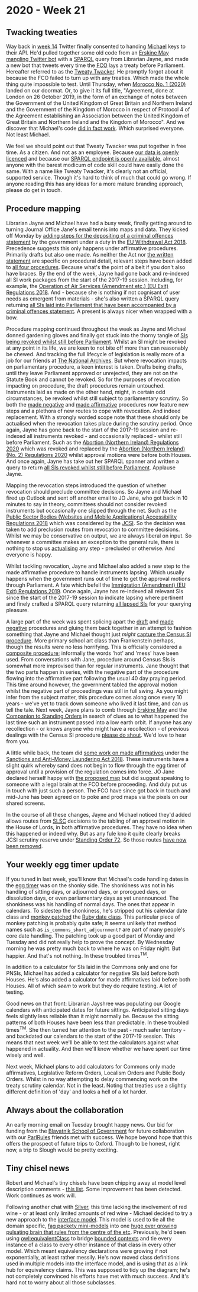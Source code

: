 # 2020 - Week 21

## Twacking tweaties

Way back in [week 14](https://ukparliament.github.io/ontologies/meta/weeknotes/2020/14/) Twitter finally consented to handing [Michael](https://twitter.com/fantasticlife) keys to their API. He'd pulled together some old code from an [Erskine May mangling Twitter bot](https://twitter.com/merkinheh) with a [SPARQL](https://en.wikipedia.org/wiki/SPARQL) query from Librarian Jayne, and made a new bot that tweets every time the [FCO](https://www.gov.uk/government/organisations/foreign-commonwealth-office) lays a treaty before Parliament. Hereafter referred to as the [Tweaty Twacker](https://twitter.com/tweatytwacker). He promptly forgot about it because the FCO failed to turn up with any treaties. Which made the whole thing quite impossible to test. Until Thursday, when [Morocco No. 1 (2020)](https://treaties.parliament.uk/treaty/jQOrLCvQ/) landed on our doormat. Or, to give it its full title, "Agreement, done at London on 26 October 2019, in the form of an exchange of notes between the Government of the United Kingdom of Great Britain and Northern Ireland and the Government of the Kingdom of Morocco in respect of Protocol 4 of the Agreement establishing an Association between the United Kingdom of Great Britain and Northern Ireland and the Kingdom of Morocco". And we discover that Michael's code [did in fact work](https://twitter.com/TweatyTwacker/status/1263804471227924480). Which surprised everyone. Not least Michael.

We feel we should point out that Tweaty Twacker was put together in free time. As a citizen. And not as an employee. Because [our data is openly licenced](https://www.parliament.uk/site-information/copyright-parliament/) and because our [SPARQL endpoint is openly available](https://api.parliament.uk/sparql#), almost anyone with the barest modicum of code skill could have easily done the same. With a name like Tweaty Twacker, it's clearly not an official, supported service. Though it's hard to think of much that could go wrong. If anyone reading this has any ideas for a more mature branding approach, please do get in touch.

## Procedure mapping

Librarian Jayne and Michael have had a busy week, finally getting around to turning Journal Office Jane's email tennis into maps and data. They kicked off Monday by [adding steps for the depositing of a criminal offences statement](https://trello.com/c/MdQvaYMW/22-deposited-papers-ahead-of-laying-sis-introducing-criminal-offences) by the government under a duty in the [EU Withdrawal Act 2018](hhttp://www.legislation.gov.uk/ukpga/2018/16/schedule/7/paragraph/28#schedule-7-paragraph-28-7). Precedence suggests this only happens under affirmative procedures. Primarily drafts but also one made. As neither the Act nor [the written statement](https://www.parliament.uk/business/publications/written-questions-answers-statements/written-statement/Commons/2018-07-03/HCWS821/) are specific on procedural detail, relevant steps have been added to [all four procedures](https://ukparliament.github.io/ontologies/procedure/procedure-ontology.html#maps). Because what's the point of a belt if you don't also have braces. By the end of the week, Jayne had gone back and re-indexed all SI work packages from the start of the 2017-19 session. Including, for example, the [Operation of Air Services (Amendment etc.) (EU Exit) Regulations 2018](https://statutoryinstruments.parliament.uk/timeline/DSe9UJ2F/SI-2018). And - because she is nothing if not cognisant of user needs as emergent from materials - she's also written a SPARQL query returning [all SIs laid into Parliament that have been accompanied by a criminal offences statement](https://api.parliament.uk/sparql#query=PREFIX+rdfs%3A+%3Chttp%3A%2F%2Fwww.w3.org%2F2000%2F01%2Frdf-schema%23%3E%0APREFIX+%3A+%3Chttps%3A%2F%2Fid.parliament.uk%2Fschema%2F%3E%0APREFIX+id%3A+%3Chttps%3A%2F%2Fid.parliament.uk%2F%3E%0Aselect+distinct+%3Fsi+%3FsiName+%3FworkPackage+%3FLayingBody+%3Fprocedure+%3FstepName+%3Fdate+%3FLink+%3FstepName2+%3Fdate2+%3FLink2+where%0A%7B%0A++%3Fsi+a+%3AStatutoryInstrumentPaper%3B%0A++++++%3AstatutoryInstrumentPaperName+%3FsiName%3B%0A++++++++++++++++++%3AworkPackagedThingHasWorkPackage+%3FworkPackage.%0A++%3FworkPackage+%3AworkPackageHasProcedure%2Frdfs%3Alabel+%3Fprocedure.%0A++%3Fsi+%3AlaidThingHasLaying+%3Flaying.%0A++%3Flaying+%3AlayingHasLayingBody%2Frdfs%3Alabel+%3FLayingBody.%0A+%3FworkPackage+++%3AworkPackageHasBusinessItem+%3Fbi.%0A++%3Fbi+%3AbusinessItemHasProcedureStep+%3FstepId%3B%0A++++++%3AbusinessItemDate+%3Fdate.%0A++++%3FstepId+%3AprocedureStepName+%3FstepName.%0A++%3Fbi+%3AbusinessItemHasBusinessItemWebLink+%3FLink%0A++FILTER+(%3FstepId+in+(id%3Aj4iPxsxb))%0A+++++++%3FworkPackage+++%3AworkPackageHasBusinessItem+%3Fbi2.%0A++%3Fbi2+%3AbusinessItemHasProcedureStep+%3FstepId2%3B%0A++++++%3AbusinessItemDate+%3Fdate2.%0A++++%3FstepId2+%3AprocedureStepName+%3FstepName2.%0A++%3Fbi2+%3AbusinessItemHasBusinessItemWebLink+%3FLink2%0A++++FILTER+(%3FstepId2+in+(id%3A1777yvuv))%0A%7D%0A&contentTypeConstruct=text%2Fturtle&contentTypeSelect=application%2Fsparql-results%2Bjson&endpoint=https%3A%2F%2Fapi.parliament.uk%2Fsparql&requestMethod=POST&tabTitle=Instrument+introducing+criminal+offence(s)&headers=%7B%7D&outputFormat=table). A present is always nicer when wrapped with a bow.

Procedure mapping continued throughout the week as Jayne and Michael donned gardening gloves and finally got stuck into the thorny tangle of [SIs being revoked whilst still before Parliament](https://trello.com/c/KWbc8Etq/75-revoked-sis-committee-consideration). Whilst an SI might be revoked at any point in its life, we are keen to not bite off more than can reasonably be chewed. And tracking the full lifecycle of legislation is really more of a job for our friends at [The National Archives](https://www.nationalarchives.gov.uk/). But where revocation impacts on parliamentary procedure, a keen interest is taken. Drafts being drafts, until they leave Parliament approved or unrejected, they are not on the Statute Book and cannot be revoked. So for the purposes of revocation impacting on procedure, the draft procedures remain untouched. Instruments laid as made on the other hand, might, in certain odd circumstances, be revoked whilst still subject to parliamentary scrutiny. So both the [made negative](https://ukparliament.github.io/ontologies/procedure/flowcharts/sis/made-negative.pdf) and [made affirmative](https://ukparliament.github.io/ontologies/procedure/flowcharts/sis/made-affirmative.pdf) procedures now feature new steps and a plethora of new routes to cope with revocation. And indeed replacement. With a strongly worded scope note that these should only be actualised when the revocation takes place during the scrutiny period. Once again, Jayne has gone back to the start of the 2017-19 session and re-indexed all instruments revoked - and occasionally replaced - whilst still before Parliament. Such as the [Abortion (Northern Ireland) Regulations 2020](https://statutoryinstruments.parliament.uk/timeline/edM33LSY/SI-2020345/) which was revoked and replaced by the [Abortion (Northern Ireland) (No. 2) Regulations 2020](https://statutoryinstruments.parliament.uk/timeline/T0WjTwoH/SI-2020503/) whilst approval motions were before both Houses. And once again, Jayne has take out her SPARQL spanner and written a query to return [all SIs revoked whilst still before Parliament](https://api.parliament.uk/sparql#query=PREFIX+rdfs%3A+%3Chttp%3A%2F%2Fwww.w3.org%2F2000%2F01%2Frdf-schema%23%3E%0APREFIX+%3A+%3Chttps%3A%2F%2Fid.parliament.uk%2Fschema%2F%3E%0APREFIX+id%3A+%3Chttps%3A%2F%2Fid.parliament.uk%2F%3E%0Aselect+distinct+%3Fsi+%3FsiName+%3FworkPackage+%3FMadeDate+%3FLayingBody+%3Fprocedure+%3FstepName+%3Fdate+%3FLink+%3FstepName2+%3Fdate2+%3FLink2+where%0A%7B%0A++%3Fsi+a+%3AStatutoryInstrumentPaper%3B%0A++++++%3AstatutoryInstrumentPaperName+%3FsiName%3B%0A++++++%3AstatutoryInstrumentPaperMadeDate+%3FMadeDate%3B%0A++++++++++++++++++%3AworkPackagedThingHasWorkPackage+%3FworkPackage.%0A++%3FworkPackage+%3AworkPackageHasProcedure%2Frdfs%3Alabel+%3Fprocedure.%0A++%3Fsi+%3AlaidThingHasLaying+%3Flaying.%0A++%3Flaying+%3AlayingHasLayingBody%2Frdfs%3Alabel+%3FLayingBody.%0A+%3FworkPackage+++%3AworkPackageHasBusinessItem+%3Fbi.%0A++%3Fbi+%3AbusinessItemHasProcedureStep+%3FstepId%3B%0A++++++%3AbusinessItemDate+%3Fdate.%0A++++%3FstepId+%3AprocedureStepName+%3FstepName.%0A++%3Fbi+%3AbusinessItemHasBusinessItemWebLink+%3FLink%0A++FILTER+(%3FstepId+in+(id%3A6PTsDeBN))%0A+OPTIONAL+%7B++++++%3FworkPackage+++%3AworkPackageHasBusinessItem+%3Fbi2.%0A++%3Fbi2+%3AbusinessItemHasProcedureStep+%3FstepId2%3B%0A++++++%3AbusinessItemDate+%3Fdate2.%0A++++%3FstepId2+%3AprocedureStepName+%3FstepName2.%0A++%3Fbi2+%3AbusinessItemHasBusinessItemWebLink+%3FLink2%0A++++FILTER+(%3FstepId2+in+(id%3AHQxUYTjf))%7D%0A%7D%0A&contentTypeConstruct=text%2Fturtle&contentTypeSelect=application%2Fsparql-results%2Bjson&endpoint=https%3A%2F%2Fapi.parliament.uk%2Fsparql&requestMethod=POST&tabTitle=Instruments+revoked+while+before+Parliament&headers=%7B%7D&outputFormat=table). Applause Jayne.

Mapping the revocation steps introduced the question of whether revocation should preclude committee decisions. So Jayne and Michael fired up Outlook and sent off another email to JO Jane, who got back in 10 minutes to say in theory, committees should not consider revoked instruments but occasionally one slipped through the net. Such as the [Public Sector Bodies (Websites and Mobile Applications) Accessibility Regulations 2018](https://statutoryinstruments.parliament.uk/timeline/JHmYoIfJ/SI-2018852) which was considered by the [JCSI](https://www.parliament.uk/JCSI). So the decision was taken to add preclusion routes from revocation to committee decisions. Whilst we may be conservative on output, we are always liberal on input. So whenever a committee makes an exception to the general rule, there is nothing to stop us [actualising](https://ukparliament.github.io/ontologies/procedure/procedure-ontology.html#d4e382) any step - precluded or otherwise. And everyone is happy.

Whilst tackling revocation, Jayne and Michael also added a new step to the made affirmative procedure to handle instruments lapsing. Which usually happens when the government runs out of time to get the approval motions through Parliament. A fate which befell the [Immigration (Amendment) (EU Exit) Regulations 2019](https://statutoryinstruments.parliament.uk/timeline/ztQE1HxF/SI-20191383). Once again, Jayne has re-indexed all relevant SIs since the start of the 2017-19 session to indicate lapsing where pertinent and finely crafted a SPARQL query returning [all lapsed SIs](https://api.parliament.uk/sparql#query=PREFIX+rdfs%3A+%3Chttp%3A%2F%2Fwww.w3.org%2F2000%2F01%2Frdf-schema%23%3E%0APREFIX+%3A+%3Chttps%3A%2F%2Fid.parliament.uk%2Fschema%2F%3E%0APREFIX+id%3A+%3Chttps%3A%2F%2Fid.parliament.uk%2F%3E%0Aselect+distinct+%3Fsi+%3FsiName+%3FworkPackage+%3FLaidDate+%3FLayingBody+%3Fprocedure+%3FstepName+%3Fdate+where%0A%7B%0A++%3Fsi+a+%3AStatutoryInstrumentPaper%3B%0A++++++%3AstatutoryInstrumentPaperName+%3FsiName%3B%0A++++++++++++++++++%3AworkPackagedThingHasWorkPackage+%3FworkPackage.%0A++%3FworkPackage+%3AworkPackageHasProcedure%2Frdfs%3Alabel+%3Fprocedure.%0A++%3Fsi+%3AlaidThingHasLaying+%3Flaying.%0A++%3Flaying+%3AlayingHasLayingBody%2Frdfs%3Alabel+%3FLayingBody.%0A++%3Flaying+%3AlayingDate+%3FLaidDate.%0A+%3FworkPackage+++%3AworkPackageHasBusinessItem+%3Fbi.%0A++%3Fbi+%3AbusinessItemHasProcedureStep+%3FstepId%3B%0A++++++%3AbusinessItemDate+%3Fdate.%0A++++%3FstepId+%3AprocedureStepName+%3FstepName.%0A++FILTER+(%3FstepId+in+(id%3AXpVYGk4J))%0A%0A%7D%0A&contentTypeConstruct=text%2Fturtle&contentTypeSelect=application%2Fsparql-results%2Bjson&endpoint=https%3A%2F%2Fapi.parliament.uk%2Fsparql&requestMethod=POST&tabTitle=Made+affirmative+instruments+lapsed&headers=%7B%7D&outputFormat=table) for your querying pleasure.

A large part of the week was spent splicing apart the [draft](https://ukparliament.github.io/ontologies/procedure/flowcharts/sis/draft-negative.pdf) and [made negative](https://ukparliament.github.io/ontologies/procedure/flowcharts/sis/made-negative.pdf) procedures and gluing them back together in an attempt to fashion something that Jayne and Michael thought just *might* [capture the Census SI procedure](https://github.com/ukparliament/ontologies/blob/master/procedure/flowcharts/sis/census.pdf). More primary school art class than Frankenstein perhaps, though the results were no less horrifying. This is officially considered a [composite procedure](https://erskinemay.parliament.uk/section/5622/composite-procedure/); informally the words 'hot' and 'mess' have been used. From conversations with Jane, procedure around Census SIs is somewhat more improvised than for regular instruments. Jane thought that the two parts happen in series, with the negative part of the procedure flowing into the affirmative part following the usual 40 day praying period. This time around however, the government tabled the approval motion whilst the negative part of proceedings was still in full swing. As you might infer from the subject matter, this procedure comes along once every 10 years - we've yet to track down someone who lived it last time, and can us tell the tale. Next week, Jayne plans to comb through [Erskine May](https://erskinemay.parliament.uk/) and the [Companion to Standing Orders](https://publications.parliament.uk/pa/ld/ldcomp/compso2017/compso02.htm) in search of clues as to what happened the last time such an instrument passed into a low earth orbit. If anyone has any recollection - or knows anyone who might have a recollection - of previous dealings with the Census SI procedure [please do shout](mailto:RIIDMSMailbox@parliament.uk.). We'd love to hear from you.

A little while back, the team did [some work on made affirmatives](https://trello.com/c/qjfr3R0z/98-made-affirmatives-under-the-sanctions-act) under the [Sanctions and Anti-Money Laundering Act 2018](http://www.legislation.gov.uk/ukpga/2018/13/contents/enacted). These instruments have a slight quirk whereby sand does not begin to flow through the egg timer of approval until a provision of the regulation comes into force. JO Jane declared herself happy with [the proposed map](https://github.com/ukparliament/ontologies/blob/master/procedure/flowcharts/sis/play-pen/made-affirmative.pdf) but did suggest speaking to someone with a legal brain at the FCO before proceeding. And duly put us in touch with just such a person. The FCO have since got back in touch and mid-June has been agreed on to poke and prod maps via the pixels on our shared screens.

In the course of all these changes, Jayne and Michael noticed they'd added allows routes from [SLSC](https://committees.parliament.uk/committee/255/secondary-legislation-scrutiny-committee) decisions to the tabling of an approval motion in the House of Lords, in both affirmative procedures. They have no idea when this happened or indeed why. But as any fule kno it quite clearly breaks JCSI scrutiny reserve under [Standing Order 72](https://www.parliament.uk/business/publications/house-of-lords-publications/rules-and-guides-for-business/the-standing-orders-of-the-house-of-lords-relating-to-public-business/#jump-link-12). So those routes [have now been removed](https://trello.com/c/nClMjjLA/114-remove-allows-route-from-slsc-to-lords-motion-to-approve-the-instrument-tabled-by-the-govt).

## Your weekly egg timer update

If you tuned in last week, you'll know that Michael's code handling dates in the [egg timer](http://parliament-calendar.herokuapp.com/) was on the shonky side. The shonkiness was not in his handling of sitting days, or adjourned days, or prorogued days, or dissolution days, or even parliamentary days as yet unannounced. The shonkiness was his handling of normal days. The ones that appear in calendars. To sidestep the shonkiness, he's stripped out his calendar date class and [monkey patched](https://en.wikipedia.org/wiki/Monkey_patch) the [Ruby date class](https://ruby-doc.org/stdlib-2.7.1/libdoc/date/rdoc/Date.html). This particular piece of monkey patching is probably quite safe; it seems unlikely that method names such as `is_commons_short_adjournment?` are part of many people's core date handling. The patching took up a good part of Monday and Tuesday and did not really help to prove the concept. By Wednesday morning he was pretty much back to where he was on Friday night. But happier. And that's not nothing. In these troubled times<sup>TM</sup>.

In addition to a calculator for SIs laid in the Commons only and one for PNSIs, Michael has added a calculator for negative SIs laid before both Houses. He's also added a calculator for made affirmatives laid before both Houses. All of which *seem* to work but they do require testing. A lot of testing.

Good news on that front: Librarian Jayshree was populating our Google calendars with anticipated dates for future sittings. Anticipated sitting days feels slightly less reliable than it might normally be. Because the sitting patterns of both Houses have been less than predictable. In these troubled times<sup>TM</sup>. She then turned her attention to the past - much safer territory - and backdated our calendars to the start of the 2017-19 session. This means that next week we'll be able to test the calculators against what happened in actuality. And then we'll know whether we have spent our time wisely and well.

Next week, Michael plans to add calculators for Commons only made affirmatives, Legislative Reform Orders, Localism Orders and Public Body Orders. Whilst in no way attempting to delay commencing work on the treaty scrutiny calendar. Not in the least. Noting that treaties use a slightly different definition of 'day' and looks a hell of a lot harder.

## Always about the collaboration

An early morning email on Tuesday brought happy news. Our bid for funding from the [Blavatnik School of Government](https://www.bsg.ox.ac.uk/) for future collaboration with our [ParlRules](https://parlrulesdata.org/) friends met with success. We hope beyond hope that this offers the prospect of future trips to Oxford. Though to be honest, right now, a trip to Slough would be pretty exciting.

## Tiny chisel news

Robert and Michael's tiny chisels have been chipping away at model level description comments - [this list](https://ukparliament.github.io/ontologies/). Some improvement has been detected. Work continues as work will.

Following another chat with [Silver](https://twitter.com/silveroliver), this time lacking the involvement of red wine - or at least only limited amounts of red wine - Michael decided to try a new approach to the [interface model](https://ukparliament.github.io/ontologies/interface/interface.html). This model is used to tie all the domain specific, [fag packety mini-models](http://smethur.st/posts/176135865) into one [huge ever growing pulsating brain that rules from the centre of the etc](https://api.parliament.uk/webvowl/#opts=sidebar=0;doc=0;mode_compact=true;mode_colorExt=false;#iri=https://ukparliament.github.io/ontologies/interface/interface.ttl). Previously, he'd been using [owl:equivalentClass](https://www.w3.org/TR/owl-ref/#equivalentClass-def) to bridge [bounded contexts](https://codeburst.io/ddd-strategic-patterns-how-to-define-bounded-contexts-2dc70927976e) and tie every instance of a class to every other instance of that class in every other model. Which meant equivalency declarations were growing if not exponentially, at least rather messily. He's now moved class definitions used in multiple models into the interface model, and is using that as a link hub for equivalency claims. This was supposed to tidy up the diagram; he's not completely convinced his efforts have met with much success. And it's hard not to worry about all those subclasses.
